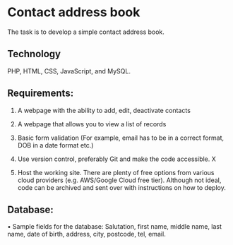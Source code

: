 # Contact address book

The task is to develop a simple contact address book. 

## Technology
PHP, HTML, CSS, JavaScript, and MySQL.

## Requirements:

1. A webpage with the ability to add, edit, deactivate contacts

2. A webpage that allows you to view a list of records

3. Basic form validation (For example, email has to be in a correct format, DOB in a date format etc.)

4. Use version control, preferably Git and make the code accessible. X

5. Host the working site. There are plenty of free options from various cloud providers (e.g. AWS/Google Cloud free tier). Although not ideal, code can be archived and sent over with instructions on how to deploy.

## Database:

• Sample fields for the database: Salutation, first name, middle name, last name, date of birth, address, city, postcode, tel, email.